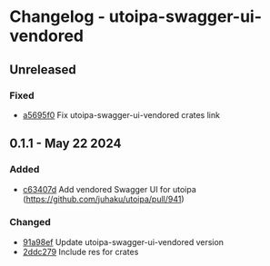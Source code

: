 # Changelog - utoipa-swagger-ui-vendored

## Unreleased

### Fixed

* [a5695f0](https://github.com/juhaku/utoipa/commit/a5695f0) Fix utoipa-swagger-ui-vendored crates link

## 0.1.1 - May 22 2024

### Added

* [c63407d](https://github.com/juhaku/utoipa/commit/c63407d) Add vendored Swagger UI for utoipa (https://github.com/juhaku/utoipa/pull/941)

### Changed

* [91a98ef](https://github.com/juhaku/utoipa/commit/91a98ef) Update utoipa-swagger-ui-vendored version
* [2ddc279](https://github.com/juhaku/utoipa/commit/2ddc279) Include res for crates

